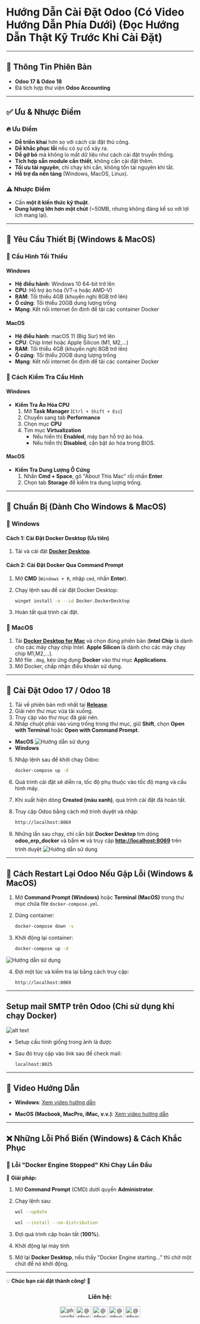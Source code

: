 # Hướng Dẫn Cài Đặt Odoo (Có Video Hướng Dẫn Phía Dưới) **(Đọc Hướng Dẫn Thật Kỹ Trước Khi Cài Đặt)**

---

## 🔹 Thông Tin Phiên Bản

-   **Odoo 17 & Odoo 18**
-   Đã tích hợp thư viện **Odoo Accounting**

---

## ✅ Ưu & Nhược Điểm

### 🔥 Ưu Điểm

-   **Dễ triển khai** hơn so với cách cài đặt thủ công.
-   **Dễ khắc phục lỗi** nếu có sự cố xảy ra.
-   **Dễ gỡ bỏ** mà không lo mất dữ liệu như cách cài đặt truyền thống.
-   **Tích hợp sẵn module cần thiết**, không cần cài đặt thêm.
-   **Tối ưu tài nguyên**, chỉ chạy khi cần, không tốn tài nguyên khi tắt.
-   **Hỗ trợ đa nền tảng** (Windows, MacOS, Linux).

### ⚠️ Nhược Điểm

-   Cần **một ít kiến thức kỹ thuật**.
-   **Dung lượng lớn hơn một chút** (~50MB, nhưng không đáng kể so với lợi ích mang lại).

---

## 📌 Yêu Cầu Thiết Bị (Windows & MacOS)

### 🔹 Cấu Hình Tối Thiểu

#### Windows

-   **Hệ điều hành**: Windows 10 64-bit trở lên
-   **CPU**: Hỗ trợ ảo hóa (VT-x hoặc AMD-V)
-   **RAM**: Tối thiểu 4GB (khuyến nghị 8GB trở lên)
-   **Ổ cứng**: Tối thiểu 20GB dung lượng trống
-   **Mạng**: Kết nối internet ổn định để tải các container Docker

#### MacOS

-   **Hệ điều hành**: macOS 11 (Big Sur) trở lên
-   **CPU**: Chip Intel hoặc Apple Silicon (M1, M2,...)
-   **RAM**: Tối thiểu 4GB (khuyến nghị 8GB trở lên)
-   **Ổ cứng**: Tối thiểu 20GB dung lượng trống
-   **Mạng**: Kết nối internet ổn định để tải các container Docker

### 🔹 Cách Kiểm Tra Cấu Hình

#### Windows

-   **Kiểm Tra Ảo Hóa CPU**
    1. Mở **Task Manager** (`Ctrl + Shift + Esc`)
    2. Chuyển sang tab **Performance**
    3. Chọn mục **CPU**
    4. Tìm mục **Virtualization**
        - Nếu hiển thị **Enabled**, máy bạn hỗ trợ ảo hóa.
        - Nếu hiển thị **Disabled**, cần bật ảo hóa trong BIOS.

#### MacOS

-   **Kiểm Tra Dung Lượng Ổ Cứng**
    1. Nhấn **Cmd + Space**, gõ "About This Mac" rồi nhấn **Enter**.
    2. Chọn tab **Storage** để kiểm tra dung lượng trống.

---

## 📌 Chuẩn Bị (Dành Cho Windows & MacOS)

### 🔹 Windows

#### Cách 1: Cài Đặt Docker Desktop (Ưu tiên)

1. Tải và cài đặt **[Docker Desktop](https://www.docker.com/products/docker-desktop/)**.

#### Cách 2: Cài Đặt Docker Qua Command Prompt

1. Mở **CMD** (`Windows + R`, nhập `cmd`, nhấn **Enter**).
2. Chạy lệnh sau để cài đặt Docker Desktop:

    ```sh
    winget install -e --id Docker.DockerDesktop
    ```

3. Hoàn tất quá trình cài đặt.

### 🔹 MacOS

1. Tải **[Docker Desktop for Mac](https://www.docker.com/products/docker-desktop/)** và chọn đúng phiên bản (**Intel Chip** là dành cho các máy chạy chip Intel. **Apple Silicon** là dành cho các máy chạy chip M1,M2,...).
2. Mở file `.dmg`, kéo ứng dụng **Docker** vào thư mục **Applications**.
3. Mở Docker, chấp nhận điều khoản sử dụng.

---

## 🚀 Cài Đặt Odoo 17 / Odoo 18

1. Tải về phiên bản mới nhất tại **[Release](https://github.com/PhucChiVas161/odoo-erp-docker/releases)**.
2. Giải nén thư mục vừa tải xuống.
3. Truy cập vào thư mục đã giải nén.
4. Nhấp chuột phải vào vùng trống trong thư mục, giữ **Shift**, chọn **Open with Terminal** hoặc **Open with Command Prompt**.

-   **MacOS**
    ![Hướng dẫn sử dụng](/IMAGE/step4_mac.gif)
-   **Windows**

5. Nhập lệnh sau để khởi chạy Odoo:

    ```sh
    docker-compose up -d
    ```

6. Quá trình cài đặt sẽ diễn ra, tốc độ phụ thuộc vào tốc độ mạng và cấu hình máy.
7. Khi xuất hiện dòng **Created (màu xanh)**, quá trình cài đặt đã hoàn tất.
8. Truy cập Odoo bằng cách mở trình duyệt và nhập:

    ```cmd
    http://localhost:8069
    ```

9. Những lần sau chạy, chỉ cần bật **Docker Desktop** tìm dòng **odoo_erp_docker** và bấm ⏯️ và truy cập **<http://localhost:8069>** trên trình duyệt
   ![Hướng dẫn sử dụng](/IMAGE/step9.gif)

---

## 🔄 Cách Restart Lại Odoo Nếu Gặp Lỗi (Windows & MacOS)

1. Mở **Command Prompt (Windows)** hoặc **Terminal (MacOS)** trong thư mục chứa file `docker-compose.yml`.
2. Dừng container:

    ```sh
    docker-compose down -v
    ```

3. Khởi động lại container:

    ```sh
    docker-compose up -d
    ```

![Hướng dẫn sử dụng](/IMAGE/reset.gif)

4. Đợi một lúc và kiểm tra lại bằng cách truy cập:

    ```web
    http://localhost:8069
    ```

---

## Setup mail SMTP trên Odoo (Chỉ sử dụng khi chạy Docker)

![alt text](/IMAGE/image.png)

-   Setup cấu hình giống trong ảnh là được
-   Sau đó truy cập vào link sau để check mail:

    ```web
    localhost:8025
    ```

---

## 🎥 Video Hướng Dẫn

-   **Windows**: [Xem video hướng dẫn](https://youtu.be/FjjfyuB0In0?si=B0ckapFkOBOtvGF4)

-   **MacOS (Macbook, MacPro, iMac, v.v.)**: [Xem video hướng dẫn](https://youtu.be/ZMmPEiG77Sg?si=E-cYIltNPF8-TbRw)

---

## ❌ Những Lỗi Phổ Biến (Windows) & Cách Khắc Phục

### 🔹 Lỗi "Docker Engine Stopped" Khi Chạy Lần Đầu

📌 **Giải pháp:**

1. Mở **Command Prompt** (CMD) dưới quyền **Administrator**.
2. Chạy lệnh sau:

    ```sh
    wsl --update
    ```

    ```sh
    wsl --install --no-distribution
    ```

3. Đợi quá trình cập hoàn tất (**100%**).
4. Khởi động lại máy tính
5. Mở lại **Docker Desktop**, nếu thấy "Docker Engine starting..." thì chờ một chút để nó khởi động.

---

💡 **Chúc bạn cài đặt thành công!** 🚀

<h3 align="center">Liên hệ:</h3>
<p align="center">
<a href="https://fb.com/phucchivas1601" target="_blank"><img align="center" src="https://raw.githubusercontent.com/rahuldkjain/github-profile-readme-generator/master/src/images/icons/Social/facebook.svg" alt="phucchivas1601" height="30" width="40" /></a>
<a href="https://www.youtube.com/@phucchivas1601" target="_blank"><img align="center" src="https://raw.githubusercontent.com/rahuldkjain/github-profile-readme-generator/master/src/images/icons/Social/youtube.svg" alt="@phucchivas1601" height="30" width="40" /></a>
<a href="https://zalo.me/0931323078" target="_blank"><img align="center" src="https://upload.wikimedia.org/wikipedia/commons/9/91/Icon_of_Zalo.svg" alt="@phucchivas1601" height="30" width="40" /></a>
<a href="https://t.me/phuchivas" target="_blank"><img align="center" src="https://upload.wikimedia.org/wikipedia/commons/8/83/Telegram_2019_Logo.svg" alt="@phucchivas1601" height="30" width="40" /></a>
<a href="https://m.me/phucchivas1601" target="_blank"><img align="center" src="https://upload.wikimedia.org/wikipedia/commons/b/be/Facebook_Messenger_logo_2020.svg" alt="@phucchivas1601" height="30" width="40" /></a>
</p>

